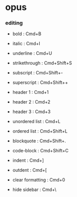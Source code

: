# opus

### editing

- bold : Cmd+B
- italic : Cmd+I
- underline : Cmd+U
- strikethrough : Cmd+Shift+S
- subscript : Cmd+Shift+-
- superscript : Cmd+Shift++
- header 1 : Cmd+1
- header 2 : Cmd+2
- header 3 : Cmd+3

- unordered list : Cmd+L
- ordered list : Cmd+Shift+L
- blockquote : Cmd+Shift+.
- code-block : Cmd+Shift+C

- indent : Cmd+]
- outdent : Cmd+[

- clear formatting : Cmd+0

- hide sidebar : Cmd+\
